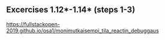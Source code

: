 ## Excercises 1.12*-1.14* (steps 1-3)
https://fullstackopen-2019.github.io/osa1/monimutkaisempi_tila_reactin_debuggaus

